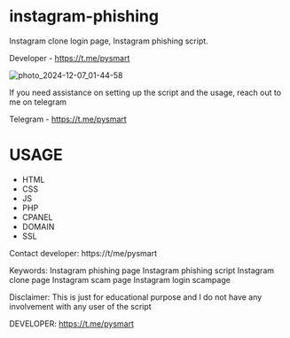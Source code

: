 # instagram-phishing
Instagram clone login page, Instagram phishing script. 

Developer - https://t.me/pysmart

![photo_2024-12-07_01-44-58](https://github.com/user-attachments/assets/3084e2d3-6331-4f76-ba56-74189fa58aff)

If you need assistance on setting up the script and the usage, reach out to me on telegram 

Telegram - https://t.me/pysmart

# USAGE
- HTML
- CSS
- JS
- PHP
- CPANEL
- DOMAIN
- SSL

Contact developer: https://t/me/pysmart

Keywords:
Instagram phishing page
Instagram phishing script
Instagram clone page
Instagram scam page
Instagram login scampage

Disclaimer:
This is just for educational purpose and I do not have any involvement with any user of the script

DEVELOPER: https://t.me/pysmart
